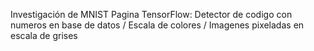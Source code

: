 Investigación de MNIST
Pagina TensorFlow: Detector de codigo con numeros en base de datos / Escala de colores / Imagenes pixeladas en escala de grises
